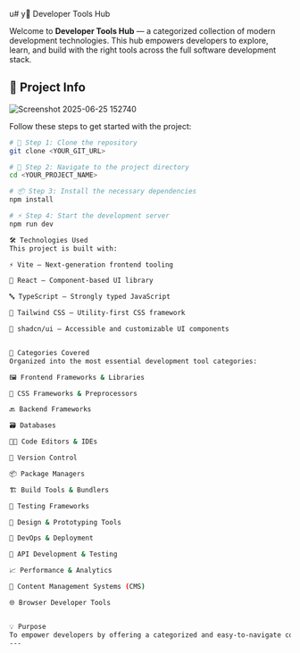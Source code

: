 u# y🧰 Developer Tools Hub

Welcome to **Developer Tools Hub** — a categorized collection of modern development technologies. This hub empowers developers to explore, learn, and build with the right tools across the full software development stack.

## 🚀 Project Info

![Screenshot 2025-06-25 152740](https://github.com/user-attachments/assets/449cd471-2bb6-43b8-9f27-f1856ccb98ec)

Follow these steps to get started with the project:

```sh
# 🔁 Step 1: Clone the repository
git clone <YOUR_GIT_URL>

# 📂 Step 2: Navigate to the project directory
cd <YOUR_PROJECT_NAME>

# 📦 Step 3: Install the necessary dependencies
npm install

# ⚡ Step 4: Start the development server
npm run dev

🛠️ Technologies Used
This project is built with:

⚡ Vite — Next-generation frontend tooling

💙 React — Component-based UI library

🔤 TypeScript — Strongly typed JavaScript

🎨 Tailwind CSS — Utility-first CSS framework

🧩 shadcn/ui — Accessible and customizable UI components


📂 Categories Covered
Organized into the most essential development tool categories:

🖼️ Frontend Frameworks & Libraries

🎨 CSS Frameworks & Preprocessors

🔙 Backend Frameworks

🗃️ Databases

🧑‍💻 Code Editors & IDEs

🔁 Version Control

📦 Package Managers

🏗️ Build Tools & Bundlers

🧪 Testing Frameworks

🧠 Design & Prototyping Tools

🚀 DevOps & Deployment

🔌 API Development & Testing

📈 Performance & Analytics

📰 Content Management Systems (CMS)

🌐 Browser Developer Tools


💡 Purpose
To empower developers by offering a categorized and easy-to-navigate collection of modern development tools — all in one place.
---
